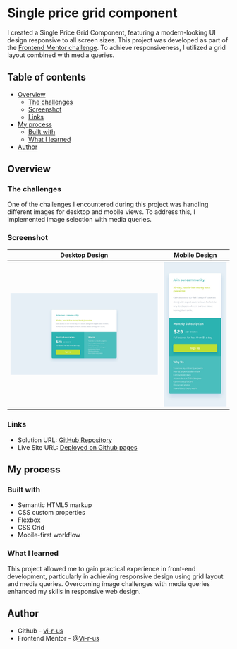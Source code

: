 # Single price grid component

I created a Single Price Grid Component, featuring a modern-looking UI design responsive to all screen sizes. This project was developed as part of the [Frontend Mentor challenge](https://www.frontendmentor.io/challenges/single-price-grid-component-5ce41129d0ff452fec5abbbc). To achieve responsiveness, I utilized a grid layout combined with media queries.

## Table of contents

- [Overview](#overview)
  - [The challenges](#the-challenges)
  - [Screenshot](#screenshot)
  - [Links](#links)
- [My process](#my-process)
  - [Built with](#built-with)
  - [What I learned](#what-i-learned)
- [Author](#author)

## Overview

### The challenges

One of the challenges I encountered during this project was handling different images for desktop and mobile views. To address this, I implemented image selection with media queries.

### Screenshot

Desktop Design            |  Mobile Design 
:-------------------------:|:-------------------------:
![](./design/desktop-design.jpg)  |  ![](./design/mobile-design.jpg)


### Links

- Solution URL: [GitHub Repository](https://github.com/Vi-r-us/Simple-Price-Grid-Component)
- Live Site URL: [Deployed on Github pages](https://vi-r-us.github.io/Simple-Price-Grid-Component/)

## My process

### Built with

- Semantic HTML5 markup
- CSS custom properties
- Flexbox
- CSS Grid
- Mobile-first workflow

### What I learned

This project allowed me to gain practical experience in front-end development, particularly in achieving responsive design using grid layout and media queries. Overcoming image challenges with media queries enhanced my skills in responsive web design.

## Author

- Github - [vi-r-us](https://github.com/Vi-r-us)
- Frontend Mentor - [@Vi-r-us](https://www.frontendmentor.io/profile/Vi-r-us)
